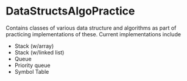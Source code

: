 # DataStructsAlgoPractice

Contains classes of various data structure and algorithms as part of practicing implementations of these. Current
implementations include

- Stack (w/array)
- Stack (w/linked list)
- Queue
- Priority queue
- Symbol Table
